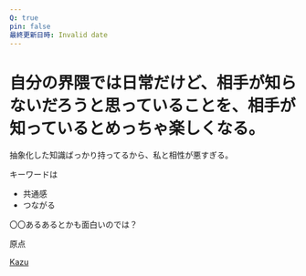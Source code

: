 ```yaml
---
Q: true
pin: false
最終更新日時: Invalid date
---
```

# 自分の界隈では日常だけど、相手が知らないだろうと思っていることを、相手が知っているとめっちゃ楽しくなる。

抽象化した知識ばっかり持ってるから、私と相性が悪すぎる。

キーワードは

- 共通感  
- つながる  

〇〇あるあるとかも面白いのでは？

原点

[Kazu](https://www.notion.soLanguagesがなぜ面白いのか)